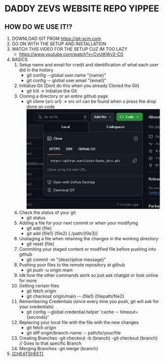 # DADDY ZEVS WEBSITE REPO YIPPEE
## HOW DO WE USE IT!?
1. DOWNLOAD GIT FROM https://git-scm.com
2. GO ON WITH THE SETUP AND INSTALLATION
3. WATCH THIS VIDEO FOR THE SETUP CUZ IM TOO LAZY
	- https://www.youtube.com/watch?v=CvUiKWv2-C0
4. BASICS
	1. Setup name and email for credit and identification of what each user did in the history
		- git config --global user.name "{name}"
		- git config -- global user.email "{email}"
	2. Initialize Git (Dont do this when you already Cloned the Git)
		- git Init -> Initialize the Git
	3. Cloning a directory or an entire github page
		- git clone {src url} -> src url can be found when u press  the drop done on code
		  ![[Wer to find Git src url]](images/Git-Clone.png)
	4. Check the status of your git
		- git status
	5.  Adding a file for your next commit or when your modifying
		- git add {file}
		- git add {file1} {file2} {./path/{file3}}
	6.  Unstaging a file when retaining the changes in the working directory
		- git reset {file}
	7. Commiting your staged content or modified file before pushing into github
		- git commit -m "{descriptive message}"
	8. Pushing your files to the remote repository at github
		- git push -u origin main
	9. Idk how the other commands work so just ask chatgpt or look online for more
    10. Getting certain files
        - git fetch origin
        - git checkout origin/main -- {file1} {filepath/file2}
    11. Remembering Credentials (since every time you push, git will ask for your credentials)
        - git config --global credential.helper 'cache -- timeout={seconds}'
	12. Replacing your local file with the file with the new changes
		- git fetch origin
		- git diff origin/branch-name -- path/to/your/file
	13. Creating Branches
		-git checkout -b {branch}
		-git checkout {branch} // Goes to that specific Branch
	14. Merging Branches
		-git merge {branch}
5. [[CHEATSHEET]](https://education.github.com/git-cheat-sheet-education.pdf)

